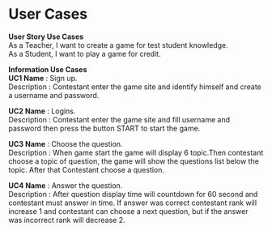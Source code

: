 # User Cases

**User Story Use Cases**  
As a Teacher, I want to create a game for test student knowledge.  
As a  Student, I want to play a game for credit.


**Information Use Cases**  
**UC1 Name** : Sign up.  
Description : Contestant enter the game site and identify himself and create a username and password.

**UC2 Name** : Logins.  
Description : Contestant enter the game site and fill username and password then press the button START to  start the game.

**UC3 Name** : Choose the question.  
Description : When game start the game will display 6 topic.Then contestant choose a topic of question, the game will show the questions list below the topic. After that Contestant choose a question.

**UC4 Name** : Answer the question.  
Description : After question display time will countdown for 60 second and contestant must answer in time. If answer was correct contestant rank will increase 1 and contestant can choose a next question, but if the answer was incorrect rank will decrease 2.





